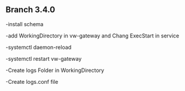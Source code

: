 ## Branch 3.4.0

-install schema

-add WorkingDirectory in vw-gateway and Chang ExecStart in service

-systemctl daemon-reload

-systemctl restart vw-gateway 

-Create logs Folder in WorkingDirectory

-Create logs.conf file


